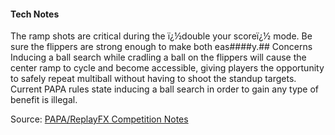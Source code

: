 #### Tech Notes
            
The ramp shots are critical during the ï¿½double your scoreï¿½ mode. Be sure the flippers are strong enough to make both eas####y.## Concerns
Inducing a ball search while cradling a ball on the flippers will cause the center ramp to cycle and become accessible, giving players the opportunity to safely repeat multiball without having to shoot the standup targets. Current PAPA rules state inducing a ball search in order to gain any type of benefit is illegal.

Source: [PAPA/ReplayFX Competition Notes](https://replayfoundation.org/papa/learning-center/director-guide/game-notes/#GameNotes)
